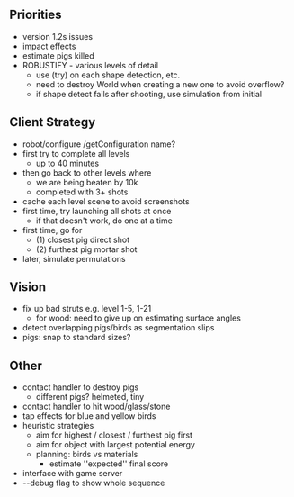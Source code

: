 
## Priorities ##

* version 1.2s issues
* impact effects
* estimate pigs killed
* ROBUSTIFY - various levels of detail
  * use (try) on each shape detection, etc.
  * need to destroy World when creating a new one to avoid overflow?
  * if shape detect fails after shooting, use simulation from initial

## Client Strategy ##
* robot/configure /getConfiguration name?
* first try to complete all levels
  * up to 40 minutes
* then go back to other levels where
  * we are being beaten by 10k
  * completed with 3+ shots
* cache each level scene to avoid screenshots
* first time, try launching all shots at once
  * if that doesn't work, do one at a time
* first time, go for
  * (1) closest pig direct shot
  * (2) furthest pig mortar shot
* later, simulate permutations

## Vision ##

* fix up bad struts e.g. level 1-5, 1-21
  * for wood: need to give up on estimating surface angles
* detect overlapping pigs/birds as segmentation slips
* pigs: snap to standard sizes?

## Other ##

* contact handler to destroy pigs
  * different pigs? helmeted, tiny
* contact handler to hit wood/glass/stone
* tap effects for blue and yellow birds
* heuristic strategies
  * aim for highest / closest / furthest pig first
  * aim for object with largest potential energy
  * planning: birds vs materials
    * estimate ''expected'' final score
* interface with game server
* --debug flag to show whole sequence
